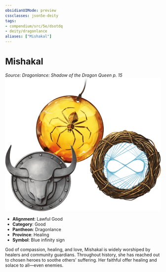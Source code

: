 ```yaml
---
obsidianUIMode: preview
cssclasses: json5e-deity
tags:
- compendium/src/5e/dsotdq
- deity/dragonlance
aliases: ["Mishakal"]
---
```

# Mishakal
*Source: Dragonlance: Shadow of the Dragon Queen p. 15* 
![Symbols Left to Right: Kir...](https://raw.githubusercontent.com/5etools-mirror-2/5etools-img/main/deities/DSotDQ/011-00-038.o-good-trio.webp#symbol "Symbols Left to Right: Kiri-Jolith, Majere, and Mishakal")

- **Alignment**: Lawful Good
- **Category**: Good
- **Pantheon**: Dragonlance
- **Province**: Healing
- **Symbol**: Blue infinity sign

God of compassion, healing, and love, Mishakal is widely worshiped by healers and community guardians. Throughout history, she has reached out to chosen heroes to soothe others' suffering. Her faithful offer healing and solace to all—even enemies.